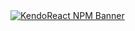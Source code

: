 <a href="https://www.telerik.com/kendo-react-ui?utm_medium=referral&utm_source=npm&utm_campaign=kendo-ui-react-trial-npm-taskboard&utm_content=banner" target="_blank">
<img src="https://www.telerik.com/kendo-react-ui/components/npm-banner.svg" alt="KendoReact NPM Banner">
</a>
